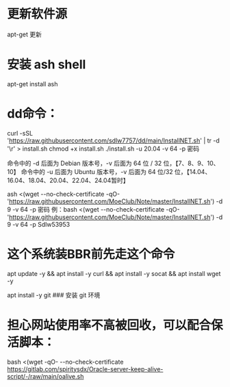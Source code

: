 # 更新软件源
apt-get 更新

# 安装 ash shell
apt-get install ash

# dd命令：

curl -sSL 'https://raw.githubusercontent.com/sdlw7757/dd/main/InstallNET.sh' | tr -d '\r' > install.sh
chmod +x install.sh
./install.sh -u 20.04 -v 64 -p 密码


命令中的 -d 后面为 Debian 版本号，-v 后面为 64 位 / 32 位，【7、8、9、10、10】
命令中的 -u 后面为 Ubuntu 版本号，-v 后面为 64 位/32 位，【14.04、16.04、18.04、20.04、22.04、24.04暂时】


ash <(wget --no-check-certificate -qO- 'https://raw.githubusercontent.com/MoeClub/Note/master/InstallNET.sh') -d 9 -v 64 -p 密码
例：bash <(wget --no-check-certificate -qO- 'https://raw.githubusercontent.com/MoeClub/Note/master/InstallNET.sh') -d 9 -v 64 -p Sdlw53953


# 这个系统装BBR前先走这个命令

apt update -y && apt install -y curl && apt install -y socat && apt install wget -y

apt install -y git   ### 安装 git 环境

# 担心网站使用率不高被回收，可以配合保活脚本：

bash <(wget -qO- --no-check-certificate https://gitlab.com/spiritysdx/Oracle-server-keep-alive-script/-/raw/main/oalive.sh



